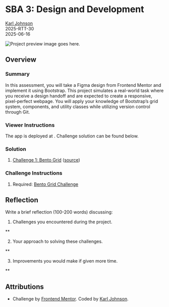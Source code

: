 # SBA 3: Design and Development

[Karl Johnson](https://github.com/hirekarl)  
2025-RTT-30  
<datetime date="2025-06-16">2025-06-16</date>  

![Project preview image goes here.]()

## Overview
### Summary
In this assessment, you will take a Figma design from Frontend Mentor and implement it using Bootstrap. This project simulates a real-world task where you receive a design handoff and are expected to create a responsive, pixel-perfect webpage. You will apply your knowledge of Bootstrap’s grid system, components, and utility classes while utilizing version control through Git.

### Viewer Instructions
The app is deployed at [](). Challenge solution can be found below.

### Solution
1. [Challenge 1: Bento Grid]() ([source](./))

### Challenge Instructions
1. Required: [Bento Grid Challenge](https://www.frontendmentor.io/challenges/bento-grid-RMydElrlOj)

## Reflection
Write a brief reflection (100-200 words) discussing:

1. Challenges you encountered during the project.

**

2. Your approach to solving these challenges.

**

3. Improvements you would make if given more time.

**

## Attributions
- Challenge by [Frontend Mentor](https://www.frontendmentor.io/). Coded by [Karl Johnson](https://github.com/hirekarl).